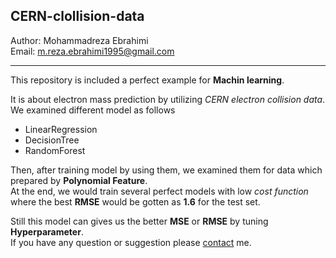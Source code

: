 ## CERN-clollision-data

Author: Mohammadreza Ebrahimi  
Email: [m.reza.ebrahimi1995@gmail.com](mailto:m.reza.ebrahimi1995@gmail.com)
***

This repository is included a perfect example for **Machin learning**.

It is about electron mass prediction by utilizing _CERN electron collision data_. 
We examined different model as follows

- LinearRegression
- DecisionTree
- RandomForest

Then, after training model by using them, we examined them
for data which prepared by **Polynomial Feature**.  
At the end, we would train several perfect models with low _cost function_ where the best **RMSE** would be gotten as **1.6** for the test set. 

Still this model can gives us the better **MSE** or **RMSE**
by tuning **Hyperparameter**.  
If you have any question or suggestion please [contact](mailto:m.reza.ebrahimi1995@gmail.com) me. 
